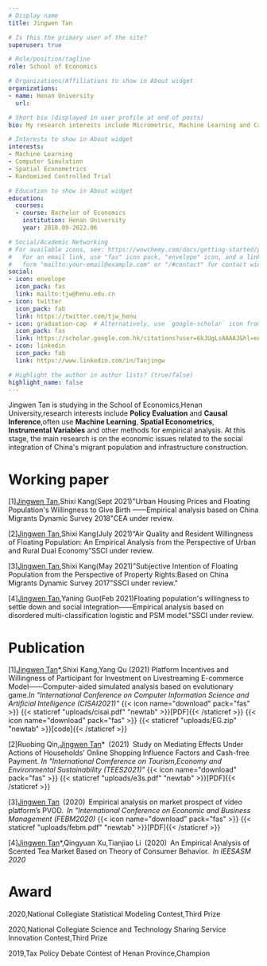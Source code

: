 ```yaml
---
# Display name
title: Jingwen Tan

# Is this the primary user of the site?
superuser: true

# Role/position/tagline
role: School of Economics

# Organizations/Affiliations to show in About widget
organizations:
- name: Henan University
  url: 

# Short bio (displayed in user profile at end of posts)
bio: My research interests include Micrometric, Machine Learning and Causal Inference

# Interests to show in About widget
interests:
- Machine Learning
- Computer Simulation
- Spatial Econometrics
- Randomized Controlled Trial

# Education to show in About widget
education:
  courses:
  - course: Bachelor of Economics
    institution: Henan University
    year: 2018.09-2022.06

# Social/Academic Networking
# For available icons, see: https://wowchemy.com/docs/getting-started/page-builder/#icons
#   For an email link, use "fas" icon pack, "envelope" icon, and a link in the
#   form "mailto:your-email@example.com" or "/#contact" for contact widget.
social:
- icon: envelope
  icon_pack: fas
  link: mailto:tjw@henu.edu.cn
- icon: twitter
  icon_pack: fab
  link: https://twitter.com/tjw_henu
- icon: graduation-cap  # Alternatively, use `google-scholar` icon from `ai` icon pack
  icon_pack: fas
  link: https://scholar.google.com.hk/citations?user=6kJUgLsAAAAJ&hl=en
- icon: linkedin
  icon_pack: fab
  link: https://www.linkedin.com/in/Tanjingw

# Highlight the author in author lists? (true/false)
highlight_name: false
---
```


Jingwen Tan is studying in the School of Economics,Henan University,research interests include <b>Policy Evaluation</b> and <b>Causal Inference</b>,often use <b>Machine Learning</b>, <b>Spatial Econometrics</b>, <b>Instrumental Variables</b> and other methods for empirical analysis. At this stage, the main research is on the economic issues related to the social integration of China's migrant population and infrastructure construction.



<h1>Working paper</h1>

[1]<u>Jingwen Tan</u>,Shixi Kang(Sept 2021)"Urban Housing Prices and Floating Population's Willingness to Give Birth
——Empirical analysis based on China Migrants Dynamic Survey 2018"CEA under review.

[2]<u>Jingwen Tan</u>,Shixi Kang(July 2021)“Air Quality and Resident Willingness of Floating Population: An Empirical Analysis from the Perspective of Urban and Rural Dual Economy”SSCI under review.

[3]<u>Jingwen Tan</u>,Shixi Kang(May 2021)"Subjective Intention of Floating Population from the Perspective of Property Rights:Based on China Migrants Dynamic Survey 2017"SSCI under review."

[4]<u>Jingwen Tan</u>,Yaning Guo(Feb 2021)Floating population's willingness to settle down and social integration——Empirical analysis based on disordered multi-classification logistic and PSM model."SSCI under review.


<h1>Publication</h1>

[1]<u>Jingwen Tan</u>*,Shixi Kang,Yang Qu (2021) Platform Incentives and Willingness of Participant for Investment on Livestreaming E-commerce Model——Computer-aided simulated analysis based on evolutionary game.<i>In "International Conference on Computer Information Science and Artificial Intelligence (CISAI2021)"</i>
{{< icon name="download" pack="fas" >}} {{< staticref "uploads/cisai.pdf" "newtab" >}}[PDF]{{< /staticref >}}
{{< icon name="download" pack="fas" >}} {{< staticref "uploads/EG.zip" "newtab" >}}[code]{{< /staticref >}}

[2]Ruobing Qin,<u>Jingwen Tan</u>* (2021) Study on Mediating Effects Under Actions of Households' Online Shopping Influence Factors and Cash-free Payment. <i>In "International Comference on Tourism,Economy and Environmental Sustainability (TEES2021)"</i>
{{< icon name="download" pack="fas" >}} {{< staticref "uploads/e3s.pdf" "newtab" >}}[PDF]{{< /staticref >}}

[3]<u>Jingwen Tan</u> (2020) Empirical analysis on market prospect of video platform’s PVOD. *In "International Conference on Economic and Business Management (FEBM2020)*
{{< icon name="download" pack="fas" >}} {{< staticref "uploads/febm.pdf" "newtab" >}}[PDF]{{< /staticref >}}

[4]<u>Jingwen Tan</u>*,Qingyuan Xu,Tianjiao Li (2020) An Empirical Analysis of Scented Tea Market Based on Theory of Consumer Behavior. *In IEESASM 2020*



<h1>Award</h1>

2020,National Collegiate Statistical Modeling Contest,Third Prize

2020,National Collegiate Science and Technology Sharing Service Innovation Contest,Third Prize

2019,Tax Policy Debate Contest of Henan Province,Champion

